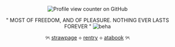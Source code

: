 <div align="center">
  
![Profile view counter on GitHub](https://komarev.com/ghpvc/?username=solarparfait&color=grey&label=⟡&style=plastic&base=0)

" MOST OF FREEDOM, AND OF PLEASURE. NOTHING EVER LASTS FOREVER "
![beha](https://github.com/user-attachments/assets/ff6dbdd3-f668-4edf-9bcf-e73f6927b00f)


୨ৎ [strawpage](https://darkscheme.straw.page) ⟡ [rentry](https://rentry.co/solarparfait) ⟡ [atabook](https://solarparfait.atabook.org/) ୨ৎ
